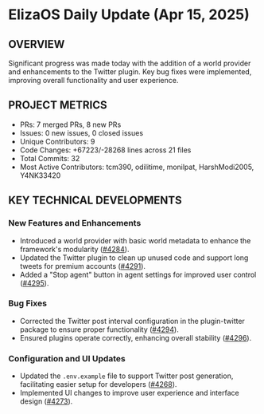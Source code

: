 # ElizaOS Daily Update (Apr 15, 2025)

## OVERVIEW 
Significant progress was made today with the addition of a world provider and enhancements to the Twitter plugin. Key bug fixes were implemented, improving overall functionality and user experience.

## PROJECT METRICS
- PRs: 7 merged PRs, 8 new PRs
- Issues: 0 new issues, 0 closed issues
- Unique Contributors: 9
- Code Changes: +67223/-28268 lines across 21 files
- Total Commits: 32
- Most Active Contributors: tcm390, odilitime, monilpat, HarshModi2005, Y4NK33420

## KEY TECHNICAL DEVELOPMENTS

### New Features and Enhancements
- Introduced a world provider with basic world metadata to enhance the framework's modularity ([#4284](https://github.com/elizaos/eliza/pull/4284)).
- Updated the Twitter plugin to clean up unused code and support long tweets for premium accounts ([#4291](https://github.com/elizaos/eliza/pull/4291)).
- Added a "Stop agent" button in agent settings for improved user control ([#4295](https://github.com/elizaos/eliza/pull/4295)).

### Bug Fixes
- Corrected the Twitter post interval configuration in the plugin-twitter package to ensure proper functionality ([#4294](https://github.com/elizaos/eliza/pull/4294)).
- Ensured plugins operate correctly, enhancing overall stability ([#4296](https://github.com/elizaos/eliza/pull/4296)).

### Configuration and UI Updates
- Updated the `.env.example` file to support Twitter post generation, facilitating easier setup for developers ([#4268](https://github.com/elizaos/eliza/pull/4268)).
- Implemented UI changes to improve user experience and interface design ([#4273](https://github.com/elizaos/eliza/pull/4273)).